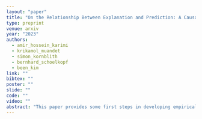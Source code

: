 ```yaml
---
layout: "paper"
title: "On the Relationship Between Explanation and Prediction: A Causal View"
type: preprint
venue: arxiv
year: "2023"
authors:
  - amir_hossein_karimi
  - krikamol_muandet
  - simon_kornblith
  - bernhard_schoelkopf
  - been_kim
link: ""
bibtex: ""
poster: ""
slide: ""
code: ""
video: ""
abstract: "This paper provides some first steps in developing empirical process theory for functions taking values in a vector space. Our main results provide bounds on the entropy of classes of smooth functions taking values in a Hilbert space, by leveraging theory from differential calculus of vector-valued functions and fractal dimension theory of metric spaces. We demonstrate how these entropy bounds can be used to show the uniform law of large numbers and asymptotic equicontinuity of the function classes, and also apply it to statistical learning theory in which the output space is a Hilbert space. We conclude with a discussion on the extension of Rademacher complexities to vector-valued function classes."
---
```

